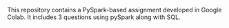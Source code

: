 This repository contains a PySpark-based assignment developed in Google Colab. It includes 3 questions using pySpark along with SQL.
